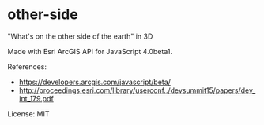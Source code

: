 # other-side
"What's on the other side of the earth" in 3D

Made with Esri ArcGIS API for JavaScript 4.0beta1.

References:
* https://developers.arcgis.com/javascript/beta/
* http://proceedings.esri.com/library/userconf../devsummit15/papers/dev_int_179.pdf

License: MIT
